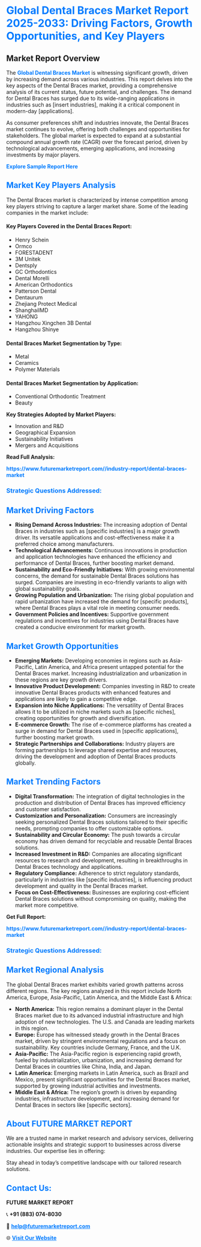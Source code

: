 <h1 style="color: #007BFF;">Global Dental Braces Market Report 2025-2033: Driving Factors, Growth Opportunities, and Key Players</h1>

<section id="overview">
<h2>Market Report Overview</h2>
<p>The <a href="https://www.futuremarketreport.com//industry-report/dental-braces-market" style="color: #007BFF; text-decoration: none;"><strong>Global Dental Braces Market</strong></a> is witnessing significant growth, driven by increasing demand across various industries. This report delves into the key aspects of the Dental Braces market, providing a comprehensive analysis of its current status, future potential, and challenges. The demand for Dental Braces has surged due to its wide-ranging applications in industries such as [insert industries], making it a critical component in modern-day [applications].</p>
<p>As consumer preferences shift and industries innovate, the Dental Braces market continues to evolve, offering both challenges and opportunities for stakeholders. The global market is expected to expand at a substantial compound annual growth rate (CAGR) over the forecast period, driven by technological advancements, emerging applications, and increasing investments by major players.</p>
</section>

<section id="overview">
<p><a href="https://www.futuremarketreport.com//request-sample/reportId=80226" style="color: #007BFF; text-decoration: none;"><strong>Explore Sample Report Here</strong></a></p>
</section>

<section id="key-players">
<h2 style="color: #007BFF;">Market Key Players Analysis</h2>
<p>The Dental Braces market is characterized by intense competition among key players striving to capture a larger market share. Some of the leading companies in the market include:</p>
<h4>Key Players Covered in the Dental Braces Report:</h4>
<ul><li>Henry Schein</li><li>Ormco</li><li>FORESTADENT</li><li>3M Unitek</li><li>Dentsply</li><li>GC Orthodontics</li><li>Dental Morelli</li><li>American Orthodontics</li><li>Patterson Dental</li><li>Dentaurum</li><li>Zhejiang Protect Medical</li><li>ShanghaiIMD</li><li>YAHONG</li><li>Hangzhou Xingchen 3B Dental</li><li>Hangzhou Shinye</li></ul>
<h4>Dental Braces Market Segmentation by Type:</h4>
<ul><li>Metal</li><li>Ceramics</li><li>Polymer Materials</li></ul>

<h4>Dental Braces Market Segmentation by Application:</h4>
<ul><li>Conventional Orthodontic Treatment</li><li>Beauty</li></ul>
<p><strong>Key Strategies Adopted by Market Players:</strong></p>
<ul>
<li>Innovation and R&D</li>
<li>Geographical Expansion</li>
<li>Sustainability Initiatives</li>
<li>Mergers and Acquisitions</li>
</ul>
</section>

<section>
<p><strong>Read Full Analysis: </strong></p><a href="https://www.futuremarketreport.com//industry-report/dental-braces-market" style="color: #007BFF; text-decoration: none;"><strong>https://www.futuremarketreport.com//industry-report/dental-braces-market</strong></a>
<h3 style="color: #007BFF;">Strategic Questions Addressed:</h3>
</section>

<section id="driving-factors">
<h2 style="color: #007BFF;">Market Driving Factors</h2>
<ul>
<li><strong>Rising Demand Across Industries:</strong> The increasing adoption of Dental Braces in industries such as [specific industries] is a major growth driver. Its versatile applications and cost-effectiveness make it a preferred choice among manufacturers.</li>
<li><strong>Technological Advancements:</strong> Continuous innovations in production and application technologies have enhanced the efficiency and performance of Dental Braces, further boosting market demand.</li>
<li><strong>Sustainability and Eco-Friendly Initiatives:</strong> With growing environmental concerns, the demand for sustainable Dental Braces solutions has surged. Companies are investing in eco-friendly variants to align with global sustainability goals.</li>
<li><strong>Growing Population and Urbanization:</strong> The rising global population and rapid urbanization have increased the demand for [specific products], where Dental Braces plays a vital role in meeting consumer needs.</li>
<li><strong>Government Policies and Incentives:</strong> Supportive government regulations and incentives for industries using Dental Braces have created a conducive environment for market growth.</li>
</ul>
</section>

<section id="growth-opportunities">
<h2 style="color: #007BFF;">Market Growth Opportunities</h2>
<ul>
<li><strong>Emerging Markets:</strong> Developing economies in regions such as Asia-Pacific, Latin America, and Africa present untapped potential for the Dental Braces market. Increasing industrialization and urbanization in these regions are key growth drivers.</li>
<li><strong>Innovative Product Development:</strong> Companies investing in R&D to create innovative Dental Braces products with enhanced features and applications are likely to gain a competitive edge.</li>
<li><strong>Expansion into Niche Applications:</strong> The versatility of Dental Braces allows it to be utilized in niche markets such as [specific niches], creating opportunities for growth and diversification.</li>
<li><strong>E-commerce Growth:</strong> The rise of e-commerce platforms has created a surge in demand for Dental Braces used in [specific applications], further boosting market growth.</li>
<li><strong>Strategic Partnerships and Collaborations:</strong> Industry players are forming partnerships to leverage shared expertise and resources, driving the development and adoption of Dental Braces products globally.</li>
</ul>
</section>

<section id="trending-factors">
<h2 style="color: #007BFF;">Market Trending Factors</h2>
<ul>
<li><strong>Digital Transformation:</strong> The integration of digital technologies in the production and distribution of Dental Braces has improved efficiency and customer satisfaction.</li>
<li><strong>Customization and Personalization:</strong> Consumers are increasingly seeking personalized Dental Braces solutions tailored to their specific needs, prompting companies to offer customizable options.</li>
<li><strong>Sustainability and Circular Economy:</strong> The push towards a circular economy has driven demand for recyclable and reusable Dental Braces solutions.</li>
<li><strong>Increased Investment in R&D:</strong> Companies are allocating significant resources to research and development, resulting in breakthroughs in Dental Braces technology and applications.</li>
<li><strong>Regulatory Compliance:</strong> Adherence to strict regulatory standards, particularly in industries like [specific industries], is influencing product development and quality in the Dental Braces market.</li>
<li><strong>Focus on Cost-Effectiveness:</strong> Businesses are exploring cost-efficient Dental Braces solutions without compromising on quality, making the market more competitive.</li>
</ul>
</section>

<section>
<p><strong>Get Full Report: </strong></p><a href="https://www.futuremarketreport.com//industry-report/dental-braces-market" style="color: #007BFF; text-decoration: none;"><strong>https://www.futuremarketreport.com//industry-report/dental-braces-market</strong></a>
<h3 style="color: #007BFF;">Strategic Questions Addressed:</h3>
</section>


<section id="regional-analysis">
<h2 style="color: #007BFF;">Market Regional Analysis</h2>
<p>The global Dental Braces market exhibits varied growth patterns across different regions. The key regions analyzed in this report include North America, Europe, Asia-Pacific, Latin America, and the Middle East & Africa:</p>
<ul>
<li><strong>North America:</strong> This region remains a dominant player in the Dental Braces market due to its advanced industrial infrastructure and high adoption of new technologies. The U.S. and Canada are leading markets in this region.</li>
<li><strong>Europe:</strong> Europe has witnessed steady growth in the Dental Braces market, driven by stringent environmental regulations and a focus on sustainability. Key countries include Germany, France, and the U.K.</li>
<li><strong>Asia-Pacific:</strong> The Asia-Pacific region is experiencing rapid growth, fueled by industrialization, urbanization, and increasing demand for Dental Braces in countries like China, India, and Japan.</li>
<li><strong>Latin America:</strong> Emerging markets in Latin America, such as Brazil and Mexico, present significant opportunities for the Dental Braces market, supported by growing industrial activities and investments.</li>
<li><strong>Middle East & Africa:</strong> The region’s growth is driven by expanding industries, infrastructure development, and increasing demand for Dental Braces in sectors like [specific sectors].</li>
</ul>
</section>

<footer>
<h2 style="color: #007BFF;">About FUTURE MARKET REPORT</h2>
<p>We are a trusted name in market research and advisory services, delivering actionable insights and strategic support to businesses across diverse industries. Our expertise lies in offering:</p>

<p>Stay ahead in today’s competitive landscape with our tailored research solutions.</p>

<h2 style="color: #007BFF;">Contact Us:</h2>
<p><strong>FUTURE MARKET REPORT</strong></p>
<p>📞 <strong>+91 (883) 074-8030</strong></p>
<p>📧 <strong><a href="mailto:help@futuremarketreport.com" style="color: #007BFF;">help@futuremarketreport.com</a></strong></p>
<p>🌐 <strong><a href="https://www.futuremarketreport.com/" style="color: #007BFF;">Visit Our Website</a></strong></p>
</footer>